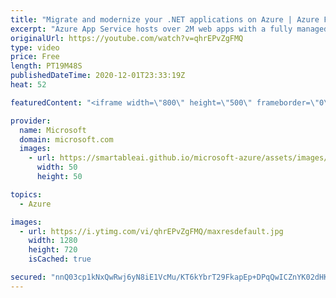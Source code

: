 ```yaml
---
title: "Migrate and modernize your .NET applications on Azure | Azure Friday"
excerpt: "Azure App Service hosts over 2M web apps with a fully managed app hosting platform for .NET, Node, Python, and Java web apps. In this episode, Gaurav Seth shows Scott Hanselman what's new in Azure App Service. Gaurav demos the new Premium V3 Plan with newer and faster hardware and lower pricing, ability"
originalUrl: https://youtube.com/watch?v=qhrEPvZgFMQ
type: video
price: Free
length: PT19M48S
publishedDateTime: 2020-12-01T23:33:19Z
heat: 52

featuredContent: "<iframe width=\"800\" height=\"500\" frameborder=\"0\" src=\"https://www.youtube.com/embed/qhrEPvZgFMQ\" allow=\"accelerometer; autoplay; encrypted-media; gyroscope; picture-in-picture\" allowfullscreen></iframe>"

provider:
  name: Microsoft
  domain: microsoft.com
  images:
    - url: https://smartableai.github.io/microsoft-azure/assets/images/organizations/microsoft.com-50x50.jpg
      width: 50
      height: 50

topics:
  - Azure

images:
  - url: https://i.ytimg.com/vi/qhrEPvZgFMQ/maxresdefault.jpg
    width: 1280
    height: 720
    isCached: true

secured: "nnQ03cp1kNxQwRwj6yN8iE1VcMu/KT6kYbrT29FkapEp+DPqQwICZnYK02dHK5tyOkQdngNSuLFD9MDlvjqOL3Cza9hzYa0GIhf0/c4p6Qo/lK3SzvdGtUb+hvhcUNLivYC9PSzq5VA45Is7kLABADzh/4DfKTbLDHc18FNV3uDTT/c1ZeRvgwrXe2bJebR7bo32fnACdqQ0qbbKAS4QmmEXjpbnqWjPFnT2/+N/UxYozezOHArj8kBJPM5/UMneUx4jMniGy5sZd60Mn6kpFCr3zqdKnuhNx8tLjUc0P81fzeCzqculkcpMpix4IPYhClYF1CGt9GRDF2mNdkV4nwERf70schFOXmlTFCGJuhIcOkhmGt5HFXHKNWBOiY3R1E/ntV1ByBx6Ow5Dv/Jdbous5k/vTwqZw7gp9YZoe1Y=;BIlK2MRuDt0/f3GmvknmKg=="
---
```


